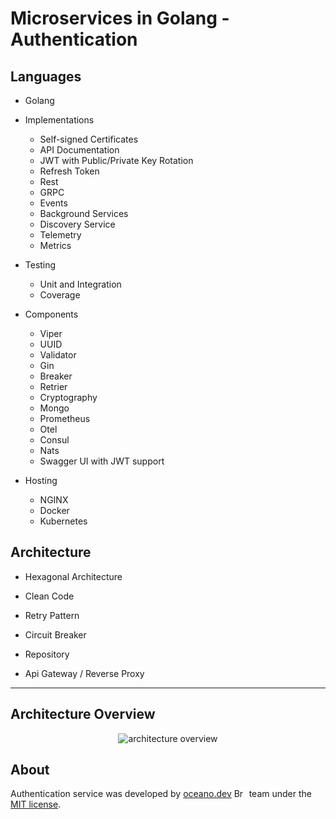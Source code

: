 # **Microservices in Golang - Authentication**

## Languages

- Golang
  
- Implementations
  - Self-signed Certificates
  - API Documentation
  - JWT with Public/Private Key Rotation
  - Refresh Token
  - Rest
  - GRPC
  - Events
  - Background Services
  - Discovery Service
  - Telemetry
  - Metrics  

- Testing
  - Unit and Integration
  - Coverage

- Components
  - Viper
  - UUID  
  - Validator  
  - Gin
  - Breaker
  - Retrier
  - Cryptography
  - Mongo
  - Prometheus
  - Otel
  - Consul
  - Nats
  - Swagger UI with JWT support

- Hosting
  - NGINX
  - Docker
  - Kubernetes

## Architecture

- Hexagonal Architecture

- Clean Code
- Retry Pattern
- Circuit Breaker
- Repository
- Api Gateway / Reverse Proxy

---

## Architecture Overview

<p align="center">
    <img alt="architecture overview" src="https://github.com/JohnSalazar/microservices-go-authentication/assets/16736914/c4c0aac9-8e2c-4d69-993e-fe72218ee75d" />
</p>

## About

Authentication service was developed by [oceano.dev](https://oceano.dev/) <img alt="Brasil" src="https://github.com/JohnSalazar/microservices-go-authentication/assets/16736914/3ecb04fb-b2ce-4e8b-b492-99c5c5c4b317" width="20" height="14" /> team under the [MIT license](LICENSE).
